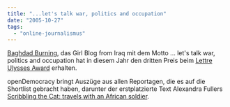 ```yaml
---
title: "...let's talk war, politics and occupation"
date: "2005-10-27"
tags: 
  - "online-journalismus"
---
```


[Baghdad Burning](http://riverbendblog.blogspot.com/), das Girl Blog from Iraq mit dem Motto ... let's talk war, politics and occupation hat in diesem Jahr den dritten Preis beim [Lettre Ulysses Award](http://www.lettre-ulysses-award.org/index.html) erhalten.

openDemocracy bringt Auszüge aus allen Reportagen, die es auf die Shortlist gebracht haben, darunter der erstplatzierte Text Alexandra Fullers [Scribbling the Cat: travels with an African soldier](http://www.opendemocracy.net/arts-Literature/zimbabwe_2922.jsp).
